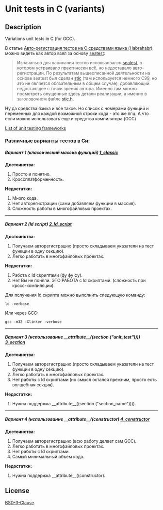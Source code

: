 # Unit tests in C (variants)


## Description
Variations unit tests in C (for GCC).

В статье [Авто-регистрация тестов на С средствами языка (Habrahabr)](http://habrahabr.ru/post/252439/) можно видеть как автор взял за основу [seatest](https://code.google.com/p/seatest/):

> Изначально для написания тестов использовался [seatest](https://code.google.com/p/seatest/), в котором устраивало практически всё, но недоставало авто-регистрации. 
> По результатам вышеописанной деятельности на основе seatest был сделан [stic](https://github.com/xaizek/stic) 
> (там используется немного C99, но это не является обязательным в общем случае), добавляющий недостающее с точки зрения автора. 
> Именно там можно посмотреть опущенные здесь детали реализации, а именно в заголовочном файле [stic.h](https://github.com/xaizek/stic/blob/master/src/stic.h). 

Ну да средства языка и все такое. Но список с номерами функций и переменных для каждой возможной строки кода - это же ппц. А что если можно использовать еще и средства компилятора (GCC)

[List of unit testing frameworks](https://en.wikipedia.org/wiki/List_of_unit_testing_frameworks)


### Различные варианты тестов в Си:

##### Вариант 1 (классический массив функций) [1_classic](./1_classic/)

**Достоинства:**

1. Просто и понятно.
2. Кроссплатформенность.

**Недостатки:**

1. Много кода.
2. Нет авторегистрации (сами добавляем функции в массив).
3. Сложность работы в многофайловых проектах.




***
##### Вариант 2 (ld script) [2_ld_script](./2_ld_script/)

**Достоинства:**

1. Получаем авторегистрацию (просто складываем указатели на тест функции в одну секцию).
2. Легко работать в многофайловых проектах.

**Недостатки:**

1. Работа с ld скриптами (фу фу фу).
2. Нет Вы не поняли. ЭТО РАБОТА с ld скриптами. (сложность при кросс-компиляции).


Для получения ld скрипта можно выполнить следующую команду:
```console
ld -verbose

```


Или через GCC:
```console
gcc -m32 -Xlinker -verbose

```


***
##### Вариант 3 (использование \_\_attribute\_\_((section ("unit_test"))))  [3_section](./3_section/)

**Достоинства:**

1. Получаем авторегистрацию (просто складываем указатели на тест функции в одну секцию).
2. Легко работать в многофайловых проектах.
3. Нет работы с ld скриптами (но смысл остался прежним, просто есть волшебная секция).

**Недостатки:**

1. Нужна поддержка \_\_attribute\_\_((section ("section_name")))).



***
##### Вариант 4 (использование \_\_attribute\_\_((constructor)  [4_constructor](./4_constructor/)

**Достоинства:**

1. Получаем авторегистрацию (всю работу делает сам GCC).
2. Легко работать в многофайловых проектах.
3. Нет работы с ld скриптами.
4. Самый минимальный объем кода.

**Недостатки:**

1. Нужна поддержка \_\_attribute\_\_((constructor).




## License

[BSD-3-Clause](./LICENSE).
